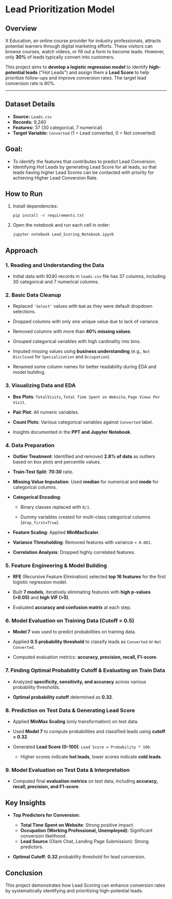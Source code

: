 # Lead Prioritization Model

## **Overview**
X Education, an online course provider for industry professionals, attracts potential learners through digital marketing efforts. These visitors can browse courses, watch videos, or fill out a form to become leads. However, only **30%** of leads typically convert into customers.  

This project aims to **develop a logistic regression model** to identify **high-potential leads** ("Hot Leads") and assign them a **Lead Score** to help prioritize follow-ups and improve conversion rates. The target lead conversion rate is 80%.

---

## **Dataset Details**
- **Source:** `Leads.csv`
- **Records:** 9,240
- **Features:** 37 (30 categorical, 7 numerical)
- **Target Variable:** `Converted` (1 = Lead converted, 0 = Not converted)

## Goal:

- To identify the features that contributes to predict Lead Conversion.
- Identifying Hot Leads by generating Lead Score for all leads, so that leads having higher Lead Scores can be contacted with priority for achieving Higher Lead Conversion Rate.


## How to Run

1.  Install dependencies:

    ```bbash
    pip install -r requirements.txt
    ```

2.  Open the notebook and run each cell in order:

    
    ```bash
    jupyter notebook Lead_Scoring_Notebook.ipynb
    ```

## Approach

### **1\. Reading and Understanding the Data**

-   Initial data with 9240 records in `leads.csv` file has 37 columns, including 30 categorical and 7 numerical columns.

### **2\. Basic Data Cleanup**

-   Replaced `'Select'` values with `NaN` as they were default dropdown selections.

-   Dropped columns with only one unique value due to lack of variance.

-   Removed columns with more than **40% missing values**.

-   Grouped categorical variables with high cardinality into bins.

-   Imputed missing values using **business understanding** (e.g., `Not Disclosed` for `Specialization` and `Occupation`).

-   Renamed some column names for better readability during EDA and model building.

### **3\. Visualizing Data and EDA**

-   **Box Plots**: `TotalVisits`, `Total Time Spent on Website`, `Page Views Per Visit`.

-   **Pair Plot**: All numeric variables.

-   **Count Plots**: Various categorical variables against `Converted` label.

-   Insights documented in the **PPT and Jupyter Notebook**.

### **4\. Data Preparation**

-   **Outlier Treatment**: Identified and removed **2.8% of data** as outliers based on box plots and percentile values.

-   **Train-Test Split**: **70:30** ratio.

-   **Missing Value Imputation**: Used **median** for numerical and **mode** for categorical columns.

-   **Categorical Encoding**:

    -   Binary classes replaced with `0/1`.

    -   Dummy variables created for multi-class categorical columns (`drop_first=True`).

-   **Feature Scaling**: Applied **MinMaxScaler**.

-   **Variance Thresholding**: Removed features with variance `< 0.001`.

-   **Correlation Analysis**: Dropped highly correlated features.

### **5\. Feature Engineering & Model Building**

-   **RFE** (Recursive Feature Elimination) selected **top 16 features** for the first logistic regression model.

-   Built **7 models**, iteratively eliminating features with **high p-values (>0.05)** and **high VIF (>5)**.

-   Evaluated **accuracy and confusion matrix** at each step.

### **6\. Model Evaluation on Training Data (Cutoff = 0.5)**

-   **Model 7** was used to predict probabilities on training data.

-   Applied **0.5 probability threshold** to classify leads as `Converted` or `Not Converted`.

-   Computed evaluation metrics: **accuracy, precision, recall, F1-score**.

### **7\. Finding Optimal Probability Cutoff & Evaluating on Train Data**

-   Analyzed **specificity, sensitivity, and accuracy** across various probability thresholds.

-   **Optimal probability cutoff** determined as **0.32**.

### **8\. Prediction on Test Data & Generating Lead Score**

-   Applied **MinMax Scaling** (only transformation) on test data.

-   Used **Model 7** to compute probabilities and classified leads using **cutoff = 0.32**.

-   Generated **Lead Score (0-100)**: `Lead Score = Probability * 100`.

    -   Higher scores indicate **hot leads**, lower scores indicate **cold leads**.

### **9\. Model Evaluation on Test Data & Interpretation**

-   Computed final **evaluation metrics** on test data, including **accuracy, recall, precision, and F1-score**.

## Key Insights

-   **Top Predictors for Conversion:**

    -   **Total Time Spent on Website**: Strong positive impact.
    -   **Occupation (Working Professional, Unemployed)**: Significant conversion likelihood.
    -   **Lead Source** (Olark Chat, Landing Page Submission): Strong predictors.
-   **Optimal Cutoff**: **0.32** probability threshold for lead conversion.

## Conclusion

This project demonstrates how Lead Scoring can enhance conversion rates by systematically identifying and prioritizing high-potential leads.

